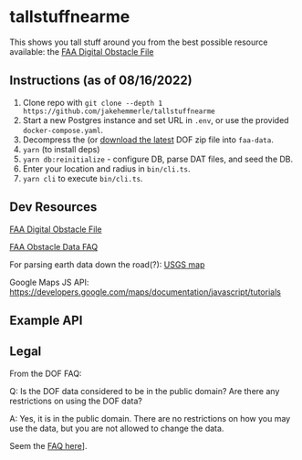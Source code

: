# tallstuffnearme

This shows you tall stuff around you from the best possible resource available: the [FAA Digital Obstacle File][dof]

## Instructions (as of 08/16/2022)

1. Clone repo with `git clone --depth 1 https://github.com/jakehemmerle/tallstuffnearme`
2. Start a new Postgres instance and set URL in `.env`, or use the provided `docker-compose.yaml`.
3. Decompress the (or [download the latest][dof] DOF zip file into `faa-data`.
4. `yarn` (to install deps)
5. `yarn db:reinitialize` - configure DB, parse DAT files, and seed the DB.
6. Enter your location and radius in `bin/cli.ts`.
7. `yarn cli` to execute `bin/cli.ts`.

## Dev Resources

[FAA Digital Obstacle File][dof]

[FAA Obstacle Data FAQ](https://www.faa.gov/air_traffic/flight_info/aeronav/obst_data/)

For parsing earth data down the road(?):
[USGS map](https://apps.nationalmap.gov/downloader/#/)

Google Maps JS API: <https://developers.google.com/maps/documentation/javascript/tutorials>

## Example API

## Legal

From the DOF FAQ:

Q: Is the DOF data considered to be in the public domain? Are there any restrictions on using the DOF data?

A: Yes, it is in the public domain. There are no restrictions on how you may use the data, but you are not allowed to change the data.

Seem the [FAQ here](https://www.faa.gov/air_traffic/flight_info/aeronav/obst_data/doffaqs/)].

[dof]: https://www.faa.gov/air_traffic/flight_info/aeronav/digital_products/dof/
